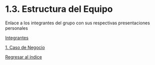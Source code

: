 # 1.3. Estructura del Equipo

Enlace a los integrantes del grupo con sus respectivas presentaciones personales

[Integrantes](https://github.com/Aron-png/Arquitectura-Software/blob/86edc42892aa047c55947c5764056ccc2e8069c4/Proyecto/01.%20integrantes/integrantes.md#integrantes-del-grupo)


[1. Caso de Negocio](../1.md)

[Regresar al índice](../README.md)
